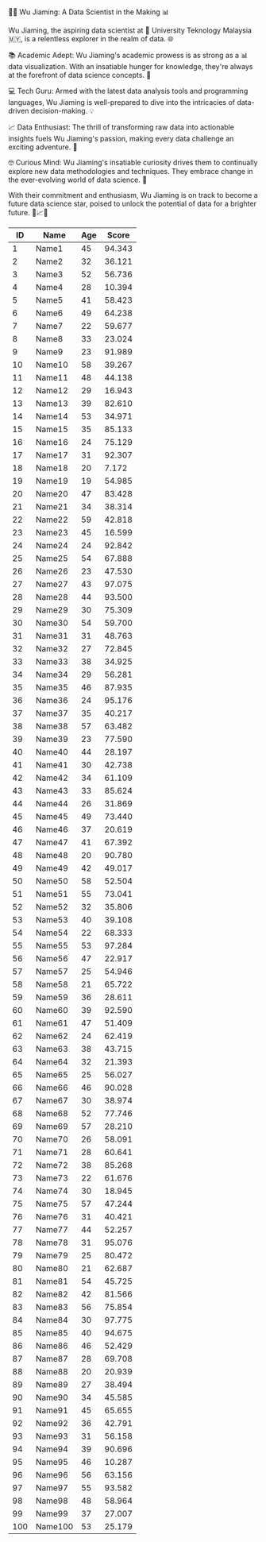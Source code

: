 👨‍🎓 Wu Jiaming: A Data Scientist in the Making 📊

Wu Jiaming, the aspiring data scientist at 🏫 University Teknology Malaysia 🇲🇾, is a relentless explorer in the realm of data. 🌐

📚 Academic Adept: Wu Jiaming's academic prowess is as strong as a 📊 data visualization. With an insatiable hunger for knowledge, they're always at the forefront of data science concepts. 🧠

💻 Tech Guru: Armed with the latest data analysis tools and programming languages, Wu Jiaming is well-prepared to dive into the intricacies of data-driven decision-making. 💡

📈 Data Enthusiast: The thrill of transforming raw data into actionable insights fuels Wu Jiaming's passion, making every data challenge an exciting adventure. 🚀

🤓 Curious Mind: Wu Jiaming's insatiable curiosity drives them to continually explore new data methodologies and techniques. They embrace change in the ever-evolving world of data science. 🌟

With their commitment and enthusiasm, Wu Jiaming is on track to become a future data science star, poised to unlock the potential of data for a brighter future. 🌟📈🚀

| ID  | Name      | Age | Score    |
| --- | --------- | --- | -------  |
| 1   | Name1     | 45  | 94.343   |
| 2   | Name2     | 32  | 36.121   |
| 3   | Name3     | 52  | 56.736   |
| 4   | Name4     | 28  | 10.394   |
| 5   | Name5     | 41  | 58.423   |
| 6   | Name6     | 49  | 64.238   |
| 7   | Name7     | 22  | 59.677   |
| 8   | Name8     | 33  | 23.024   |
| 9   | Name9     | 23  | 91.989   |
| 10  | Name10    | 58  | 39.267   |
| 11  | Name11    | 48  | 44.138   |
| 12  | Name12    | 29  | 16.943   |
| 13  | Name13    | 39  | 82.610   |
| 14  | Name14    | 53  | 34.971   |
| 15  | Name15    | 35  | 85.133   |
| 16  | Name16    | 24  | 75.129   |
| 17  | Name17    | 31  | 92.307   |
| 18  | Name18    | 20  | 7.172    |
| 19  | Name19    | 19  | 54.985   |
| 20  | Name20    | 47  | 83.428   |
| 21  | Name21    | 34  | 38.314   |
| 22  | Name22    | 59  | 42.818   |
| 23  | Name23    | 45  | 16.599   |
| 24  | Name24    | 24  | 92.842   |
| 25  | Name25    | 54  | 67.888   |
| 26  | Name26    | 23  | 47.530   |
| 27  | Name27    | 43  | 97.075   |
| 28  | Name28    | 44  | 93.500   |
| 29  | Name29    | 30  | 75.309   |
| 30  | Name30    | 54  | 59.700   |
| 31  | Name31    | 31  | 48.763   |
| 32  | Name32    | 27  | 72.845   |
| 33  | Name33    | 38  | 34.925   |
| 34  | Name34    | 29  | 56.281   |
| 35  | Name35    | 46  | 87.935   |
| 36  | Name36    | 24  | 95.176   |
| 37  | Name37    | 35  | 40.217   |
| 38  | Name38    | 57  | 63.482   |
| 39  | Name39    | 23  | 77.590   |
| 40  | Name40    | 44  | 28.197   |
| 41  | Name41    | 30  | 42.738   |
| 42  | Name42    | 34  | 61.109   |
| 43  | Name43    | 33  | 85.624   |
| 44  | Name44    | 26  | 31.869   |
| 45  | Name45    | 49  | 73.440   |
| 46  | Name46    | 37  | 20.619   |
| 47  | Name47    | 41  | 67.392   |
| 48  | Name48    | 20  | 90.780   |
| 49  | Name49    | 42  | 49.017   |
| 50  | Name50    | 58  | 52.504   |
| 51  | Name51    | 55  | 73.041   |
| 52  | Name52    | 32  | 35.806   |
| 53  | Name53    | 40  | 39.108   |
| 54  | Name54    | 22  | 68.333   |
| 55  | Name55    | 53  | 97.284   |
| 56  | Name56    | 47  | 22.917   |
| 57  | Name57    | 25  | 54.946   |
| 58  | Name58    | 21  | 65.722   |
| 59  | Name59    | 36  | 28.611   |
| 60  | Name60    | 39  | 92.590   |
| 61   | Name61     | 47  | 51.409   |
| 62   | Name62     | 24  | 62.419   |
| 63   | Name63     | 38  | 43.715   |
| 64   | Name64     | 32  | 21.393   |
| 65   | Name65     | 25  | 56.027   |
| 66   | Name66     | 46  | 90.028   |
| 67   | Name67     | 30  | 38.974   |
| 68   | Name68     | 52  | 77.746   |
| 69   | Name69     | 57  | 28.210   |
| 70   | Name70     | 26  | 58.091   |
| 71   | Name71     | 28  | 60.641   |
| 72   | Name72     | 38  | 85.268   |
| 73   | Name73     | 22  | 61.676   |
| 74   | Name74     | 30  | 18.945   |
| 75   | Name75     | 57  | 47.244   |
| 76   | Name76     | 31  | 40.421   |
| 77   | Name77     | 44  | 52.257   |
| 78   | Name78     | 31  | 95.076   |
| 79   | Name79     | 25  | 80.472   |
| 80   | Name80     | 21  | 62.687   |
| 81   | Name81     | 54  | 45.725   |
| 82   | Name82     | 42  | 81.566   |
| 83   | Name83     | 56  | 75.854   |
| 84   | Name84     | 30  | 97.775   |
| 85   | Name85     | 40  | 94.675   |
| 86   | Name86     | 46  | 52.429   |
| 87   | Name87     | 28  | 69.708   |
| 88   | Name88     | 20  | 20.939   |
| 89   | Name89     | 27  | 38.494   |
| 90   | Name90     | 34  | 45.585   |
| 91   | Name91     | 45  | 65.655   |
| 92   | Name92     | 36  | 42.791   |
| 93   | Name93     | 31  | 56.158   |
| 94   | Name94     | 39  | 90.696   |
| 95   | Name95     | 46  | 10.287   |
| 96   | Name96     | 56  | 63.156   |
| 97   | Name97     | 55  | 93.582   |
| 98   | Name98     | 48  | 58.964   |
| 99   | Name99     | 37  | 27.007   |
| 100  | Name100    | 53  | 25.179   |
